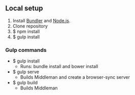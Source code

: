 ## Local setup

1. Install [Bundler](https://rubygems.org/gems/bundler) and [Node.js](http://nodejs.org).
2. Clone repository
3. $ npm install
4. $ gulp install


### Gulp commands

- $ gulp install
    - Runs: bundle install and bower install
- $ gulp serve
    - Builds Middleman and create a browser-sync server
- $ gulp build
    - Builds Middleman
